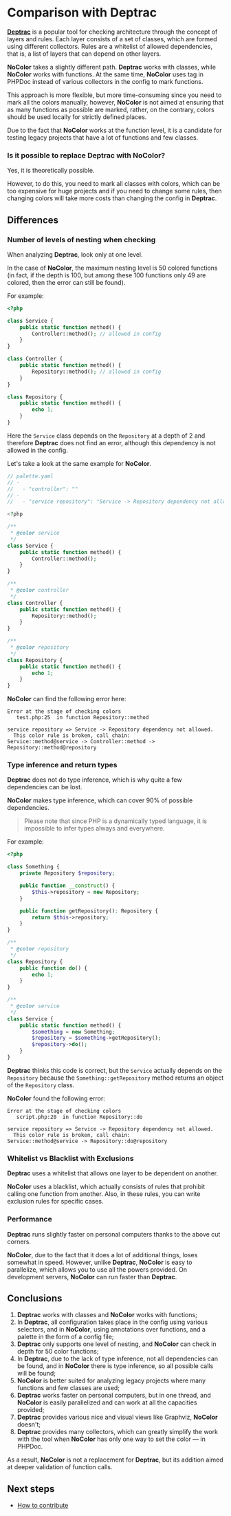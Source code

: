 # Comparison with Deptrac

[**Deptrac**](https://github.com/qossmic/deptrac) is a popular tool for checking architecture through the concept of layers and rules. Each layer consists of a set of classes, which are formed using different collectors. Rules are a whitelist of allowed dependencies, that is, a list of layers that can depend on other layers.

**NoColor** takes a slightly different path. **Deptrac** works with classes, while **NoColor** works with functions. At the same time, **NoColor** uses tag in PHPDoc instead of various collectors in the config to mark functions.

This approach is more flexible, but more time-consuming since you need to mark all the colors manually, however, **NoColor** is not aimed at ensuring that as many functions as possible are marked, rather, on the contrary, colors should be used locally for strictly defined places.

Due to the fact that **NoColor** works at the function level, it is a candidate for testing legacy projects that have a lot of functions and few classes.

### Is it possible to replace Deptrac with NoColor?

Yes, it is theoretically possible.

However, to do this, you need to mark all classes with colors, which can be too expensive for huge projects and if you need to change some rules, then changing colors will take more costs than changing the config in **Deptrac**.

## Differences

### Number of levels of nesting when checking

When analyzing **Deptrac**, look only at one level.

In the case of **NoColor**, the maximum nesting level is 50 colored functions (in fact, if the depth is 100, but among these 100 functions only 49 are colored, then the error can still be found).

For example:

```php
<?php

class Service {
    public static function method() {
        Controller::method(); // allowed in config
    }
}

class Controller {
    public static function method() {
        Repository::method(); // allowed in config
    }
}

class Repository {
    public static function method() {
        echo 1;
    }
}
```

Here the `Service` class depends on the `Repository` at a depth of 2 and therefore **Deptrac** does not find an error, although this dependency is not allowed in the config.

Let's take a look at the same example for **NoColor**.

```php
// palette.yaml
// -
//   - "controller": ""
// -
//   - "service repository": "Service -> Repository dependency not allowed."

<?php

/**
 * @color service
 */
class Service {
    public static function method() {
        Controller::method();
    }
}

/**
 * @color controller
 */
class Controller {
    public static function method() {
        Repository::method();
    }
}

/**
 * @color repository
 */
class Repository {
    public static function method() {
        echo 1;
    }
}
```

**NoColor** can find the following error here:

```
Error at the stage of checking colors
   test.php:25  in function Repository::method

service repository => Service -> Repository dependency not allowed.
  This color rule is broken, call chain:
Service::method@service -> Controller::method -> Repository::method@repository
```

### Type inference and return types

**Deptrac** does not do type inference, which is why quite a few dependencies can be lost.

**NoColor** makes type inference, which can cover 90% of possible dependencies.

> Please note that since PHP is a dynamically typed language, it is impossible to infer types always and everywhere.

For example:

```php
<?php

class Something {
    private Repository $repository;

    public function __construct() {
        $this->repository = new Repository;
    }

    public function getRepository(): Repository {
        return $this->repository;
    }
}

/**
 * @color repository
 */
class Repository {
    public function do() {
        echo 1;
    }
}

/**
 * @color service
 */
class Service {
    public static function method() {
        $something = new Something;
        $repository = $something->getRepository();
        $repository->do();
    }
}
```

**Deptrac** thinks this code is correct, but the `Service` actually depends on the `Repository` because the `Something::getRepository` method returns an object of the `Repository` class.

**NoColor** found the following error:

```
Error at the stage of checking colors
   script.php:20  in function Repository::do

service repository => Service -> Repository dependency not allowed.
  This color rule is broken, call chain:
Service::method@service -> Repository::do@repository
```

### Whitelist vs Blacklist with Exclusions

**Deptrac** uses a whitelist that allows one layer to be dependent on another.

**NoColor** uses a blacklist, which actually consists of rules that prohibit calling one function from another. Also, in these rules, you can write exclusion rules for specific cases.

### Performance

**Deptrac** runs slightly faster on personal computers thanks to the above cut corners.

**NoColor**, due to the fact that it does a lot of additional things, loses somewhat in speed. However, unlike **Deptrac**, **NoColor** is easy to parallelize, which allows you to use all the powers provided. On development servers, **NoColor** can run faster than **Deptrac**.

## Conclusions

1. **Deptrac** works with classes and **NoColor** works with functions;
2. In **Deptrac**, all configuration takes place in the config using various selectors, and in **NoColor**, using annotations over functions, and a palette in the form of a config file;
3. **Deptrac** only supports one level of nesting, and **NoColor** can check in depth for 50 color functions;
4. In **Deptrac**, due to the lack of type inference, not all dependencies can be found, and in **NoColor** there is type inference, so all possible calls will be found;
5. **NoColor** is better suited for analyzing legacy projects where many functions and few classes are used;
6. **Deptrac** works faster on personal computers, but in one thread, and **NoColor** is easily parallelized and can work at all the capacities provided;
7. **Deptrac** provides various nice and visual views like Graphviz, **NoColor** doesn't;
8. **Deptrac** provides many collectors, which can greatly simplify the work with the tool when **NoColor** has only one way to set the color — in PHPDoc.

As a result, **NoColor** is not a replacement for **Deptrac**, but its addition aimed at deeper validation of function calls.

## Next steps

- [How to contribute](https://github.com/vkcom/nocolor/blob/master/docs/how_to_contribute.md)
